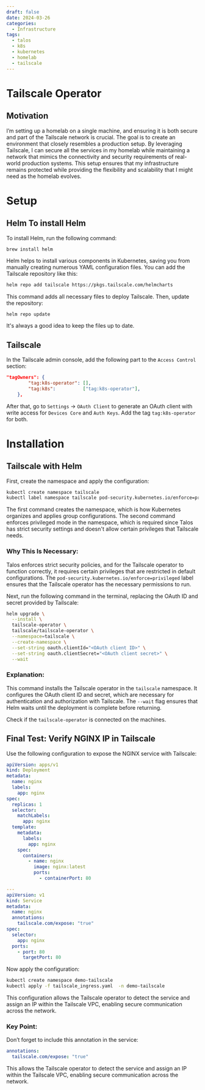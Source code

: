 ```yaml
---
draft: false
date: 2024-03-26
categories:
  - Infrastructure
tags:
  - talos
  - k8s
  - kubernetes
  - homelab
  - tailscale
---
```


# Tailscale Operator

## Motivation

I’m setting up a homelab on a single machine, and ensuring it is both secure and part of the Tailscale network is crucial. The goal is to create an environment that closely resembles a production setup. By leveraging Tailscale, I can secure all the services in my homelab while maintaining a network that mimics the connectivity and security requirements of real-world production systems. This setup ensures that my infrastructure remains protected while providing the flexibility and scalability that I might need as the homelab evolves.

<!-- more -->

# Setup

## Helm To install Helm

To install Helm, run the following command:

```bash
brew install helm
```

Helm helps to install various components in Kubernetes, saving you from manually creating numerous YAML configuration files. You can add the Tailscale repository like this:

```sh
helm repo add tailscale https://pkgs.tailscale.com/helmcharts
```

This command adds all necessary files to deploy Tailscale. Then, update the repository:

```
helm repo update
```

It's always a good idea to keep the files up to date.

## Tailscale

In the Tailscale admin console, add the following part to the `Access Control` section:

```json
"tagOwners": {
		"tag:k8s-operator": [],
		"tag:k8s":          ["tag:k8s-operator"],
	},
```

After that, go to `Settings` -> `OAuth Client` to generate an OAuth client with write access for `Devices Core` and `Auth Keys`. Add the tag `tag:k8s-operator` for both.

# Installation

## Tailscale with Helm

First, create the namespace and apply the configuration:

```bash
kubectl create namespace tailscale
kubectl label namespace tailscale pod-security.kubernetes.io/enforce=privileged
```

The first command creates the namespace, which is how Kubernetes organizes and applies group configurations. The second command enforces privileged mode in the namespace, which is required since Talos has strict security settings and doesn't allow certain privileges that Tailscale needs.

### Why This Is Necessary:

Talos enforces strict security policies, and for the Tailscale operator to function correctly, it requires certain privileges that are restricted in default configurations. The `pod-security.kubernetes.io/enforce=privileged` label ensures that the Tailscale operator has the necessary permissions to run.

Next, run the following command in the terminal, replacing the OAuth ID and secret provided by Tailscale:

```bash
helm upgrade \
  --install \
  tailscale-operator \
  tailscale/tailscale-operator \
  --namespace=tailscale \
  --create-namespace \
  --set-string oauth.clientId="<OAuth client ID>" \
  --set-string oauth.clientSecret="<OAuth client secret>" \
  --wait
```

### Explanation:

This command installs the Tailscale operator in the `tailscale` namespace. It configures the OAuth client ID and secret, which are necessary for authentication and authorization with Tailscale. The `--wait` flag ensures that Helm waits until the deployment is complete before returning.

Check if the `tailscale-operator` is connected on the machines.

## Final Test: Verify NGINX IP in Tailscale

Use the following configuration to expose the NGINX service with Tailscale:

```yaml
apiVersion: apps/v1
kind: Deployment
metadata:
  name: nginx
  labels:
    app: nginx
spec:
  replicas: 1
  selector:
    matchLabels:
      app: nginx
  template:
    metadata:
      labels:
        app: nginx
    spec:
      containers:
        - name: nginx
          image: nginx:latest
          ports:
            - containerPort: 80

---
apiVersion: v1
kind: Service
metadata:
  name: nginx
  annotations:
    tailscale.com/expose: "true"
spec:
  selector:
    app: nginx
  ports:
    - port: 80
      targetPort: 80
```

Now apply the configuration:

```bash
kubectl create namespace demo-tailscale
kubectl apply -f tailscale_ingress.yaml  -n demo-tailscale
```

This configuration allows the Tailscale operator to detect the service and assign an IP within the Tailscale VPC, enabling secure communication across the network.

### Key Point:

Don’t forget to include this annotation in the service:

```yaml
annotations:
  tailscale.com/expose: "true"
```

This allows the Tailscale operator to detect the service and assign an IP within the Tailscale VPC, enabling secure communication across the network.
